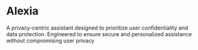 # Alexia
 A privacy-centric assistant designed to prioritize user confidentiality and data protection. Engineered to ensure secure and personalized assistance without compromising user privacy
